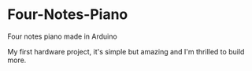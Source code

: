 # Four-Notes-Piano
Four notes piano made in Arduino 

My first hardware project, it's simple but amazing and I'm thrilled to build more.



